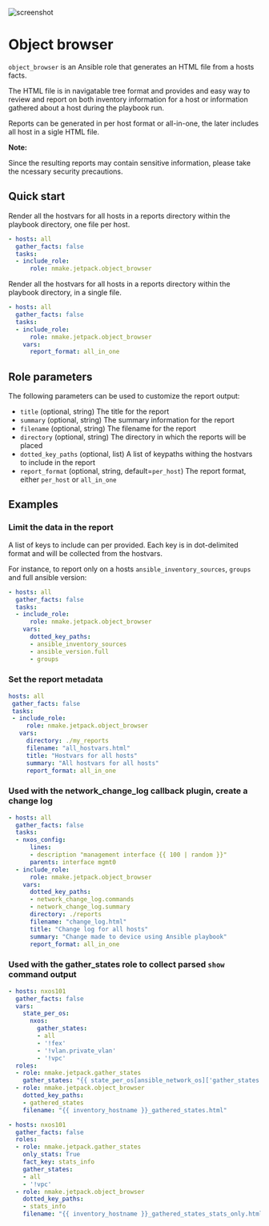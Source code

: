 ![screenshot](https://github.com/nmake/jetpack/raw/master/docs/roles/object_broswer_screenshot.png)

# Object browser

`object_browser` is an Ansible role that generates an HTML file from a hosts facts.

The HTML file is in navigatable tree format and provides and easy way to review and report on both inventory information for a host or information gathered about a host during the playbook run.

Reports can be generated in per host format or all-in-one, the later includes all host in a sigle HTML file.

**Note:**

Since the resulting reports may contain sensitive information, please take the ncessary security precautions.

## Quick start

Render all the hostvars for all hosts in a reports directory within the playbook directory, one file per host.

```yaml
- hosts: all
  gather_facts: false
  tasks:
  - include_role:
      role: nmake.jetpack.object_browser
```

Render all the hostvars for all hosts in a reports directory within the playbook directory, in a single file.

```yaml
- hosts: all
  gather_facts: false
  tasks:
  - include_role:
      role: nmake.jetpack.object_browser
    vars:
      report_format: all_in_one
```

## Role parameters

The following parameters can be used to customize the report output:

- `title` (optional, string) The title for the report
- `summary` (optional, string) The summary information for the report
- `filename` (optional, string) The filename for the report
- `directory` (optional, string) The directory in which the reports will be placed
- `dotted_key_paths` (optional, list) A list of keypaths withing the hostvars to include in the report
- `report_format` (optional, string, default=`per_host`) The report format, either `per_host` or `all_in_one`


## Examples

### Limit the data in the report

A list of keys to include can per provided.  Each key is in dot-delimited format and will be collected from the hostvars.

For instance, to report only on a hosts `ansible_inventory_sources`, `groups` and full ansible version:

```yaml
- hosts: all
  gather_facts: false
  tasks:
  - include_role:
      role: nmake.jetpack.object_browser
    vars:
      dotted_key_paths:
      - ansible_inventory_sources
      - ansible_version.full
      - groups
```

### Set the report metadata

```yaml
hosts: all
 gather_facts: false
 tasks:
 - include_role:
     role: nmake.jetpack.object_browser
   vars:
     directory: ./my_reports
     filename: "all_hostvars.html"
     title: "Hostvars for all hosts"
     summary: "All hostvars for all hosts"
     report_format: all_in_one
```

### Used with the network_change_log callback plugin, create a change log

```yaml
- hosts: all
  gather_facts: false
  tasks:
  - nxos_config:
      lines:
      - description "management interface {{ 100 | random }}"
      parents: interface mgmt0
  - include_role:
      role: nmake.jetpack.object_browser
    vars:
      dotted_key_paths:
      - network_change_log.commands
      - network_change_log.summary
      directory: ./reports
      filename: "change_log.html"
      title: "Change log for all hosts"
      summary: "Change made to device using Ansible playbook"
      report_format: all_in_one
```

### Used with the gather_states role to collect parsed `show` command output

```yaml
- hosts: nxos101
  gather_facts: false
  vars:
    state_per_os:
      nxos:
        gather_states:
        - all
        - '!fex'
        - '!vlan.private_vlan'
        - '!vpc'
  roles:
  - role: nmake.jetpack.gather_states
    gather_states: "{{ state_per_os[ansible_network_os]['gather_states'] }}"
  - role: nmake.jetpack.object_browser
    dotted_key_paths:
    - gathered_states
    filename: "{{ inventory_hostname }}_gathered_states.html"

- hosts: nxos101
  gather_facts: false
  roles:
  - role: nmake.jetpack.gather_states
    only_stats: True
    fact_key: stats_info
    gather_states:
    - all
    - '!vpc'
  - role: nmake.jetpack.object_browser
    dotted_key_paths:
    - stats_info
    filename: "{{ inventory_hostname }}_gathered_states_stats_only.html"
```
